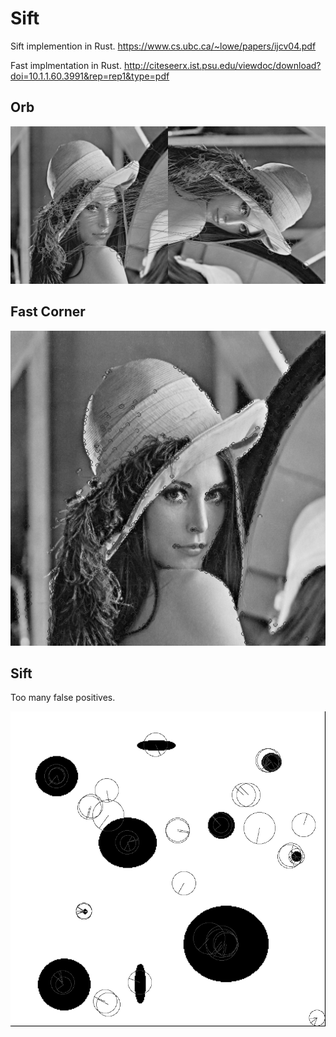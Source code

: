 # Sift
Sift implemention in Rust. https://www.cs.ubc.ca/~lowe/papers/ijcv04.pdf

Fast implmentation in Rust. http://citeseerx.ist.psu.edu/viewdoc/download?doi=10.1.1.60.3991&rep=rep1&type=pdf

## Orb
![orb](doc/lenna_orb_matches_all.png)

## Fast Corner
![fast](doc/lenna_fast.png)

## Sift
Too many false positives.

![sift](doc/circles_sift.png)

